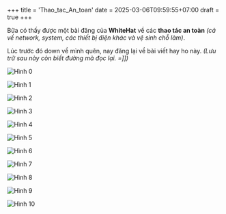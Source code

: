 +++
title = 'Thao_tac_An_toan'
date = 2025-03-06T09:59:55+07:00
draft = true
+++

Bữa có thấy được một bài đăng của **WhiteHat** về các **thao tác an toàn** *(cả về network, system, các thiết bị điện khác và vệ sinh chỗ làm)*.

Lúc trước đó down về mình quên, nay đăng lại về bài viết hay ho này. *(Lưu trữ sau này còn biết đường mà đọc lại. =]])*

![Hình 0](/image/Others/An_toan/An_toàn_0.jpg)

![Hình 1](/image/Others/An_toan/An_toàn_1.jpg)

![Hình 2](/image/Others/An_toan/An_toàn_2.jpg)

![Hình 3](/image/Others/An_toan/An_toàn_3.jpg)

![Hình 4](/image/Others/An_toan/An_toàn_4.jpg)

![Hình 5](/image/Others/An_toan/An_toàn_5.jpg)

![Hình 6](/image/Others/An_toan/An_toàn_6.jpg)

![Hình 7](/image/Others/An_toan/An_toàn_7.jpg)

![Hình 8](/image/Others/An_toan/An_toàn_8.jpg)

![Hình 9](/image/Others/An_toan/An_toàn_9.jpg)

![Hình 10](/image/Others/An_toan/An_toàn_10.jpg)




